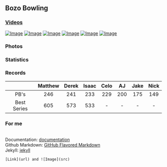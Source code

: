 ## Bozo Bowling

### [Videos](https://youtube.com/playlist?list=PLTCqfAUDIQXs5qWd2Ikqg7-182fygLEuu)

[![Image](https://i.imgur.com/WMAsuj9.jpg)](https://youtu.be/g8cQKjCX1bs)
[![Image](https://i.imgur.com/g3HK0el.jpg)](https://youtu.be/o7q24rj1a84)
[![Image](https://i.imgur.com/1FUuQ2h.jpg)](https://youtu.be/HtpRShZnUcM)
[![Image](https://i.imgur.com/MVU5eFW.jpg)](https://youtu.be/Sc9FTjJhnxs)
[![Image](https://i.imgur.com/tmZ05Gr.jpg)](https://youtu.be/gdsbWVr0vd8)
[![Image](https://i.imgur.com/DqQD1dl.jpg)](https://youtu.be/gOU6L1i0wnk)

### Photos

### Statistics

### Records

‎ | Matthew | Derek | Isaac | Celo | AJ | Jake | Nick |
:-: | :-: | :-: | :-: | :-: | :-: | :-: | :-: |
PB's | 246 | 241 | 233 | 229 | 200 | 175 | 149 |
Best Series | 605 | 573 | 533 | - | - | - | - |

### For me
<br/>Documentation: [documentation](https://docs.github.com/categories/github-pages-basics/)
<br/>Github Markdown: [GitHub Flavored Markdown](https://guides.github.com/features/mastering-markdown/)
<br/>Jekyll: [jekyll](http://jekyllthemes.org/)
```
[Link](url) and ![Image](src)
```
